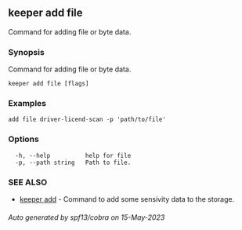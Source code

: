 ## keeper add file

Command for adding file or byte data.

### Synopsis

Command for adding file or byte data.

```
keeper add file [flags]
```

### Examples

```
add file driver-licend-scan -p 'path/to/file'
```

### Options

```
  -h, --help          help for file
  -p, --path string   Path to file.
```

### SEE ALSO

* [keeper add](keeper_add.md)	 - Command to add some sensivity data to the storage.

###### Auto generated by spf13/cobra on 15-May-2023
